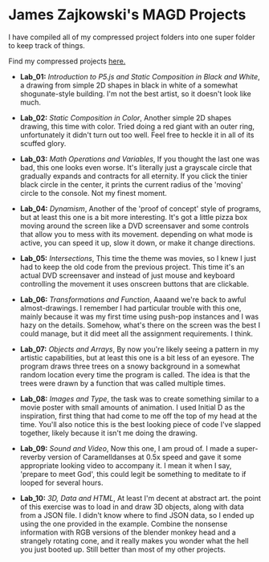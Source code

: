 # James Zajkowski's MAGD Projects

I have compiled all of my compressed project folders into one super folder to keep track of things.

Find my compressed projects [here.](https://github.com/ZajkowskJD/MAGD-150-Assignments/tree/gh-pages/MAGD%20work)

- **Lab_01:** _Introduction to P5.js and Static Composition in Black and White_, a drawing from simple 2D shapes in black in white of a somewhat shogunate-style building. I'm not the best artist, so it doesn't look like much. 

- **Lab_02:** _Static Composition in Color_, Another simple 2D shapes drawing, this time with color. Tried doing a red giant with an outer ring, unfortunately it didn't turn out too well. Feel free to heckle it in all of its scuffed glory.

- **Lab_03:** _Math Operations and Variables_, If you thought the last one was bad, this one looks even worse. It's literally just a grayscale circle that gradually expands and contracts for all eternity. If you click the tinier black circle in the center, it prints the current radius of the 'moving' circle to the console. Not my finest moment.

- **Lab_04:** _Dynamism_, Another of the 'proof of concept' style of programs, but at least this one is a bit more interesting. It's got a little pizza box moving around the screen like a DVD screensaver and some controls that allow you to mess with its movement. depending on what mode is active, you can speed it up, slow it down, or make it change directions.

- **Lab_05:** _Intersections_, This time the theme was movies, so I knew I just had to keep the old code from the previous project. This time it's an actual DVD screensaver and instead of just mouse and keyboard controlling the movement it uses onscreen buttons that are clickable.

- **Lab_06:** _Transformations and Function_, Aaaand we're back to awful almost-drawings. I remember I had particular trouble with this one, mainly because it was my first time using push-pop instances and I was hazy on the details. Somehow, what's there on the screen was the best I could manage, but it did meet all the assignment requirements. I think.

- **Lab_07:** _Objects and Arrays_, By now you're likely seeing a pattern in my artistic capabilities, but at least this one is a bit less of an eyesore. The program draws three trees on a snowy background in a somewhat random location every time the program is called. The idea is that the trees were drawn by a function that was called multiple times.

- **Lab_08:** _Images and Type_, the task was to create something similar to a movie poster with small amounts of animation. I used Initial D as the inspiration, first thing that had come to me off the top of my head at the time. You'll also notice this is the best looking piece of code I've slapped together, likely because it isn't me doing the drawing.

- **Lab_09:** _Sound and Video_, Now this one, I am proud of. I made a super-reverby version of Caramelldanses at 0.5x speed and gave it some appropriate looking video to accompany it. I mean it when I say, 'prepare to meet God', this could legit be something to meditate to if looped for several hours.

- **Lab_10:** _3D, Data and HTML_, At least I'm decent at abstract art. the point of this exercise was to load in and draw 3D objects, along with data from a JSON file. I didn't know where to find JSON data, so I ended up using the one provided in the example. Combine the nonsense information with RGB versions of the blender monkey head and a strangely rotating cone, and it really makes you wonder what the hell you just booted up. Still better than most of my other projects.
